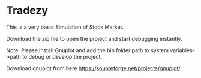 # Tradezy

This is a very basic Simulation of Stock Market.

Download the zip file to open the project and start debugging instantly.

Note: Please install Gnuplot and add the bin folder path to system variables->path to debug or develop the project.

Download gnuplot from here  https://sourceforge.net/projects/gnuplot/
